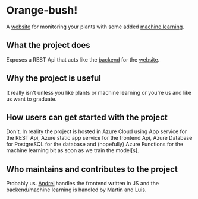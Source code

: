 # Orange-bush!
A [website](https://orange-bush-0a396ce03.azurestaticapps.net/) for monitoring your plants with some added [machine learning](https://dotnet.microsoft.com/apps/machinelearning-ai/ml-dotnet).
## What the project does
Exposes a REST Api that acts like the [backend](https://orangebush.azurewebsites.net/) for the [website](https://orange-bush-0a396ce03.azurestaticapps.net/).
## Why the project is useful
It really isn't unless you like plants or machine learning or you're us and like us want to graduate.
## How users can get started with the project
Don't. In reality the project is hosted in Azure Cloud using App service for the REST Api, Azure static app service for the frontend Api, Azure Database for PostgreSQL for the database and (hopefully) Azure Functions for the machine learning bit as soon as we train the model[s].
## Who maintains and contributes to the project
Probably us. [Andrei](https://github.com/iandrei250) handles the frontend written in JS and the backend/machine learning is handled by [Martin](https://github.com/Nitramzz) and [Luis](https://github.com/LuigiElo).
